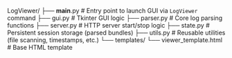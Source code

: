 LogViewer/
├── __main__.py          # Entry point to launch GUI via `LogViewer` command
├── gui.py               # Tkinter GUI logic
├── parser.py            # Core log parsing functions
├── server.py            # HTTP server start/stop logic
├── state.py             # Persistent session storage (parsed bundles)
├── utils.py             # Reusable utilities (file scanning, timestamps, etc.)
└── templates/
    └── viewer_template.html  # Base HTML template
